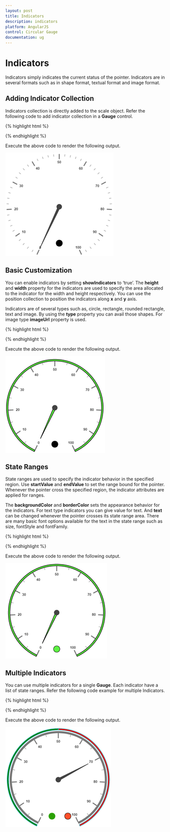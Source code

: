```yaml
---
layout: post
title: Indicators
description: indicators
platform: AngularJS
control: Circular Gauge
documentation: ug
---
```


# Indicators

Indicators simply indicates the current status of the pointer. Indicators are in several formats such as in shape format, textual format and image format.

## Adding Indicator Collection 

Indicators collection is directly added to the scale object. Refer the following code to add indicator collection in a **Gauge** control.

{% highlight html %}

<html xmlns="http://www.w3.org/1999/xhtml" lang="en" ng-app="CircularGaugeApp">
    <head>
        <title>Essential Studio for AngularJS: CircularGauge</title>
        <!--CSS and Script file References -->
    </head>
    <body ng-controller="CircularGaugeCtrl">
        <div id="circularframe">
                <ej-circulargauge >
                <e-scales>
                <e-scale  e-showIndicators="true">
                <e-indicators>
                <e-indicator e-height="10" e-width="10" e-type="circle" e-value="0" e-position-x="185" 
                e-position-y="300">
                </e-indicator>
                </e-indicators>
                </e-scale>
                <e-scales> 
                </ej-circulargauge>
        </div>
        <script >
        angular.module('CircularGaugeApp', ['ejangular'])
        .controller('CircularGaugeCtrl', function ($scope) {
         });
    </script>
    </body>
</html>


{% endhighlight %}



Execute the above code to render the following output.

![](Indicators_images/Indicators_img1.png)

## Basic Customization

You can enable indicators by setting **showIndicators** to ‘true’. The **height** and **width** property for the indicators are used to specify the area allocated to the indicator for the width and height respectively. You can use the position collection to position the indicators along **x** and **y** axis. 

Indicators are of several types such as, circle, rectangle, rounded rectangle, text and image. By using the **type** property you can avail those shapes. For image type **imageUrl** property is used. 

{% highlight html %}

<html xmlns="http://www.w3.org/1999/xhtml" lang="en" ng-app="CircularGaugeApp">
    <head>
        <title>Essential Studio for AngularJS: CircularGauge</title>
        <!--CSS and Script file References -->
    </head>
    <body ng-controller="CircularGaugeCtrl">
        <div id="circularframe">
                <ej-circulargauge >
                <e-scales>
                <e-scale  e-showIndicators="true" e-radius="150" e-size="5" e-showscalebar="true"
                e-minorIntervalValue="5" e-backgroundColor="#5DF243" e-border-color="black" 
                e-border-width="1.5">
                <e-pointers>
                <e-pointer e-length="110" e-backgroundColor="#5DF243" e-border-color="black" 
                e-border-width="1.5">
                </e-pointer>
                </e-pointers>
                <e-indicators>
                <e-indicator e-height="10" e-width="10" e-type="circle" e-value="0" 
                e-position-x="185" e-position-y="300">
                </e-indicators>
                </e-scale>
                <e-scales> 
                </ej-circulargauge>
        </div>
        <script >
        angular.module('CircularGaugeApp', ['ejangular'])
        .controller('CircularGaugeCtrl', function ($scope) {
         });
    </script>
    </body>
</html>

{% endhighlight %}



Execute the above code to render the following output.

![](Indicators_images/Indicators_img2.png)

## State Ranges

State ranges are used to specify the indicator behavior in the specified region. Use **startValue** and **endValue** to set the range bound for the pointer. Whenever the pointer cross the specified region, the indicator attributes are applied for ranges. 

The **backgroundColor** and **borderColor** sets the appearance behavior for the indicators. For text type indicators you can give value for text. And **text** can be changed whenever the pointer crosses its state range area. There are many basic font options available for the text in the state range such as size, fontStyle and fontFamily.

{% highlight html %}

<html xmlns="http://www.w3.org/1999/xhtml" lang="en" ng-app="CircularGaugeApp">
    <head>
        <title>Essential Studio for AngularJS: CircularGauge</title>
        <!--CSS and Script file References -->
    </head>
    <body ng-controller="CircularGaugeCtrl">
        <div id="circularframe">
                <ej-circulargauge >
                <e-scales>
                <e-scale  e-showIndicators="true" e-radius="150" e-size="5" e-showscalebar="true"
                e-minorIntervalValue="5" e-backgroundColor="#5DF243" e-border-color="black" 
                e-border-width="1.5">
                <e-pointers>
                <e-pointer e-length="110" e-backgroundColor="#5DF243" e-border-color="black" 
                e-border-width="1.5">
                </e-pointer>
                </e-pointers>
                <e-indicators>
                <e-indicator e-height="10" e-width="10" e-type="circle" e-value="0" 
                e-position-x="185" e-position-y="300"> 
                <e-stateranges>
                <e-staterange e-endvalue="100"  e-startvalue="0" e-text="" e-backgroundcolor="#5DF243"
                e-bordercolor="black" e-textcolor="#870505"></e-staterange>
                </e-stateranges>
                 </e-indicator>
                </e-indicators>
                </e-scale>
                <e-scales> 
                </ej-circulargauge>
        </div>
        <script >
        angular.module('CircularGaugeApp', ['ejangular'])
        .controller('CircularGaugeCtrl', function ($scope) {
         });
    </script>
    </body>
</html>

{% endhighlight %}



Execute the above code to render the following output.

![](Indicators_images/Indicators_img3.png)

## Multiple Indicators

You can use multiple indicators for a single **Gauge**. Each indicator have a list of state ranges. Refer the following code example for multiple Indicators.

{% highlight html %}

<html xmlns="http://www.w3.org/1999/xhtml" lang="en" ng-app="CircularGaugeApp">
    <head>
        <title>Essential Studio for AngularJS: CircularGauge</title>
        <!--CSS and Script file References -->
    </head>
    <body ng-controller="CircularGaugeCtrl">
        <div id="circularframe">
                <ej-circulargauge >
                <e-scales>
                <e-scale  e-readonly="false" e-showIndicators="true" e-showranges="true" e-size="5"
                e-radius="150"  e-minorIntervalValue="20" e-showscalebar="true" >
                <e-pointers>
                <e-pointer e-value="70" e-length="110"></e-pointer>
                </e-pointers>
                <e-ranges>
                <e-range e-startValue="0" e-endValue="50" e-backgroundcolor="green"  e-placement="far" 
                e-distanceFromScale="-30" ></e-range>
                <e-range e-startValue="50" e-endValue="100" e-backgroundcolor="red"  e-placement="far"
                e-distanceFromScale="-30" ></e-range>
                </e-ranges>
                <e-indicators>
                <e-indicator e-height="10" e-width="10" e-type="circle" e-value="0" e-position-x="165" 
                e-position-y="300"> 
                <e-stateranges>
                <e-staterange e-endvalue="50"  e-startvalue="0"  e-backgroundcolor="#24F92F" 
                e-bordercolor="black"></e-staterange>
                <e-staterange e-endvalue="50"  e-startvalue="100"  e-backgroundcolor="#322C04" 
                e-bordercolor="black"></e-staterange>
                </e-stateranges>
                </e-indicator>
                <e-indicator e-height="10" e-width="10" e-type="circle" e-value="0" e-position-x="215"
                e-position-y="300"> 
                <e-stateranges>
                <e-staterange e-endvalue="50"  e-startvalue="0"  e-backgroundcolor="#600000" 
                e-bordercolor="black"></e-staterange>
                <e-staterange e-endvalue="50"  e-startvalue="100"  e-backgroundcolor="#FF4F2A" 
                e-bordercolor="black"></e-staterange>
                </e-stateranges>
                </e-indicator>
                </e-indicators>
                </e-scale>
                <e-scales> 
                </ej-circulargauge>
        </div>
        <script >
        angular.module('CircularGaugeApp', ['ejangular'])
        .controller('CircularGaugeCtrl', function ($scope) {
         });
    </script>
    </body>
</html>

{% endhighlight %}



Execute the above code to render the following output.

![](Indicators_images/Indicators_img4.png)

